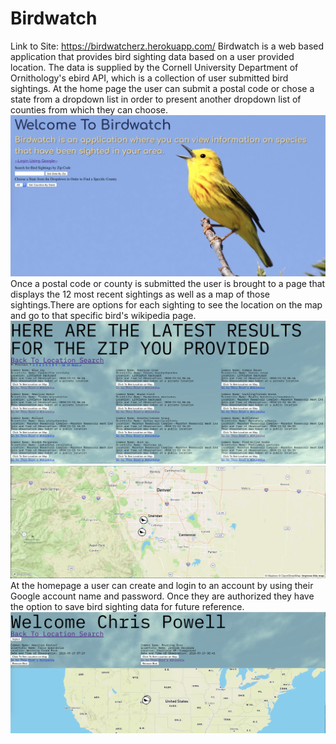 # Birdwatch
Link to Site: https://birdwatcherz.herokuapp.com/
Birdwatch is a web based application that provides bird sighting data based on a user provided location. 
The data is supplied by the Cornell University Department of Ornithology's ebird API, which is a collection 
of user submitted bird sightings. At the home page the user can submit a postal code or chose a state from a 
dropdown list in order to present another dropdown list of counties from which they can choose.
![Alt text](./app/assets/images/homepage.png?raw=true)
Once a postal code or county is submitted the user is brought to a page that displays the 12 most recent sightings
as well as a map of those sightings.There are options for each sighting to see the location on the map and go to 
that specific bird's wikipedia page. 
![Alt text](./app/assets/images/birds.png?raw=true)
![Alt text](./app/assets/images/mapp.png?raw=true)
At the homepage a user can create and login to an account by using their
Google account name and password. Once they are authorized they have the option to save bird sighting data for future 
reference.
![Alt text](./app/assets/images/ppage.png?raw=true)
